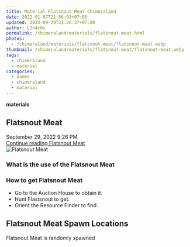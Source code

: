 ```yaml
---
title: Material Flatsnout Meat Chimeraland
date: 2022-01-07T21:56:03+07:00
updated: 2022-09-29T21:26:37+07:00
author: L3n4r0x
permalink: /chimeraland/materials/flatsnout-meat.html
photos:
  - /chimeraland/materials/flatsnout-meat/flatsnout-meat.webp
thumbnail: /chimeraland/materials/flatsnout-meat/flatsnout-meat.webp
tags:
  - chimeraland
  - material
categories:
  - Games
  - chimeraland
  - material
---
```


<link
  rel="stylesheet"
  href="https://rawcdn.githack.com/dimaslanjaka/Web-Manajemen/870a349/css/bootstrap-5-3-0-alpha3-wrapper.css"
/>
<section id="bootstrap-wrapper">
  <div data-bs-theme="dark">
    <div
      class="row g-0 border rounded overflow-hidden flex-md-row mb-4 shadow-sm position-relative bg-dark text-light"
    >
      <div class="col p-4 d-flex flex-column position-static">
        <strong class="d-inline-block mb-2 text-success">materials</strong>
        <h2 class="mb-0">Flatsnout Meat</h2>
        <div class="mb-1 text-muted">September 29, 2022 9:26 PM</div>
        <a
          href="/chimeraland/materials/flatsnout-meat.html"
          class="stretched-link d-none text-primary"
          >Continue reading Flatsnout Meat</a
        >
      </div>
      <div class="col-auto d-none d-md-block d-lg-block">
        <img
          src="https://www.webmanajemen.com/chimeraland/materials/flatsnout-meat/flatsnout-meat.webp"
          alt="Flatsnout Meat"
        />
      </div>
    </div>
    <div class="row">
      <div class="col-lg-6 col-12 mb-2">
        <div class="card">
          <div class="card-body">
            <h3 class="card-title">What is the use of the Flatsnout Meat</h3>
            <div class="card-text"><ul></ul></div>
          </div>
        </div>
      </div>
      <div class="col-lg-6 col-12 mb-2">
        <div class="card">
          <div class="card-body">
            <h3 class="card-title">How to get Flatsnout Meat</h3>
            <div class="card-text">
              <ul>
                <li>Go to the Auction House to obtain it.</li>
                <li>Hunt Flastsnout to get.</li>
                <li>Orient the Resource Finder to find.</li>
              </ul>
            </div>
          </div>
        </div>
      </div>
      <div class="col-12 mb-2">
        <h2>Flatsnout Meat Spawn Locations</h2>
        <p>Flatsnout Meat is randomly spawned</p>
      </div>
    </div>
  </div>
</section>
